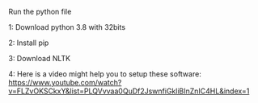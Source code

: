 Run the python file

1: Download python 3.8 with 32bits

2: Install pip

3: Download NLTK

4: Here is a video might help you to setup these software:
   https://www.youtube.com/watch?v=FLZvOKSCkxY&list=PLQVvvaa0QuDf2JswnfiGkliBInZnIC4HL&index=1